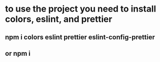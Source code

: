# to use the project you need to install colors, eslint, and prettier

## npm i colors eslint prettier eslint-config-prettier

## or npm i
